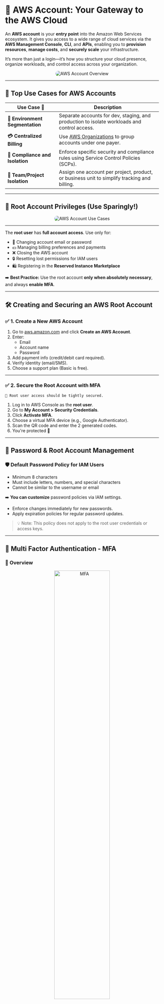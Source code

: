 # 🌟 **AWS Account: Your Gateway to the AWS Cloud**

An **AWS account** is your **entry point** into the Amazon Web Services ecosystem. It gives you access to a wide range of cloud services via the **AWS Management Console**, **CLI**, and **APIs**, enabling you to **provision resources**, **manage costs**, and **securely scale** your infrastructure.

It’s more than just a login—it’s how you structure your cloud presence, organize workloads, and control access across your organization.

<div align="center">
  <img src="images/aws-account.png" alt="AWS Account Overview" style="border-radius: 20px; max-width: 100%;" />
</div>

---

## 🎯 **Top Use Cases for AWS Accounts**

| Use Case 🧩                     | Description                                                                                       |
| ------------------------------- | ------------------------------------------------------------------------------------------------- |
| **🔧 Environment Segmentation** | Separate accounts for dev, staging, and production to isolate workloads and control access.       |
| **💳 Centralized Billing**      | Use [AWS Organizations](https://aws.amazon.com/organizations/) to group accounts under one payer. |
| **🔐 Compliance and Isolation** | Enforce specific security and compliance rules using Service Control Policies (SCPs).             |
| **👥 Team/Project Isolation**   | Assign one account per project, product, or business unit to simplify tracking and billing.       |

---

## 🔑 **Root Account Privileges (Use Sparingly!)**

<div align="center">
  <img src="images/aws-account-overview.png" alt="AWS Account Use Cases" style="border-radius: 20px; max-width: 100%;" />
</div>

---

The **root user** has **full account access**. Use only for:

- 🔁 Changing account email or password
- 💵 Managing billing preferences and payments
- ❌ Closing the AWS account
- 🔒 Resetting lost permissions for IAM users
- 🛍 Registering in the **Reserved Instance Marketplace**

➡️ **Best Practice:** Use the root account **only when absolutely necessary**, and always **enable MFA**.

---

## 🛠️ **Creating and Securing an AWS Root Account**

### ✅ **1. Create a New AWS Account**

1. Go to [aws.amazon.com](https://aws.amazon.com) and click **Create an AWS Account**.
2. Enter:
   - Email
   - Account name
   - Password
3. Add payment info (credit/debit card required).
4. Verify identity (email/SMS).
5. Choose a support plan (Basic is free).

---

### ✅ **2. Secure the Root Account with MFA**

```plaintext
🛑 Root user access should be tightly secured.
```

1. Log in to AWS Console as the **root user**.
2. Go to **My Account > Security Credentials**.
3. Click **Activate MFA**.
4. Choose a virtual MFA device (e.g., Google Authenticator).
5. Scan the QR code and enter the 2 generated codes.
6. You're protected 🎉

---

## 🔐 **Password & Root Account Management**

### 🛡️ **Default Password Policy for IAM Users**

- Minimum 8 characters
- Must include letters, numbers, and special characters
- Cannot be similar to the username or email

➡️ **You can customize** password policies via IAM settings.

- Enforce changes immediately for new passwords.
- Apply expiration policies for regular password updates.

> 💡 Note: This policy does not apply to the root user credentials or access keys.

---

## 🔌 **Multi Factor Authentication - MFA**

### 📌 **Overview**

<div align="center">
  <img src="images/mfa.png" alt="MFA" style="border-radius: 10px; width: 60%;" />
</div>

### 🔑 **Types of MFA Devices**

<div align="center">
  <img src="images/aws-account-mfa-virtual-devices.png" alt="aws-account-mfa-virtual-devices" style="border-radius: 10px; width: 60%;" />
</div>

<div align="center">
  <img src="images/aws-account-mfa-hardware-devices.png" alt="aws-account-mfa-hardware-devices" style="border-radius: 10px; width: 60%;" />
</div>

## 💰 **How to Create a Budget in AWS**

### 📊 Track & Control Your Cloud Spending

1. Go to **Billing Dashboard** → **Budgets** → **Create Budget**.
2. Choose type: **Cost**, **Usage**, **Reservation**.
3. Set:
   - Budget amount
   - Time period (monthly, quarterly, etc.)
   - Email alerts for threshold breaches
4. ✅ Done! AWS will now notify you when you're close to overspending.

---

## 🚦 **Account Management Best Practices**

| Area ⚙️                    | Best Practice ✅                                                                   |
| -------------------------- | ---------------------------------------------------------------------------------- |
| 🔐 **Root Account**        | Enable MFA. Never use it for daily tasks. Create IAM users instead.                |
| 🧱 **AWS Organizations**   | Use it to manage multi-account environments. Set **SCPs** to enforce security.     |
| 🧾 **Billing & Budgeting** | Enable **AWS Budgets** and tag resources for better cost visibility.               |
| 🔍 **Auditing**            | Enable **AWS CloudTrail** for logging. Use **AWS Config** for compliance tracking. |
| 🏷 **Tagging**              | Standardize tags for project, owner, env (e.g., `Project:Website`, `Env:Prod`).    |

---

## 📦 **Bonus: Organizing at Scale with AWS Organizations**

AWS Organizations lets you:

- 📁 Group accounts into **Organizational Units (OUs)**
- 🔒 Apply **Service Control Policies (SCPs)** at the OU or account level
- 💳 Share resources while using **centralized billing**
- 🛡️ Enforce governance without restricting flexibility for individual teams

---

## 🧠 **Final Thoughts**

Your **AWS account is the control center of your cloud journey**. Whether you're a solo developer or an enterprise architect managing thousands of resources, it's essential to:

- ✅ Set up proper governance
- ✅ Secure your credentials
- ✅ Monitor costs
- ✅ Automate account best practices

> “A well-structured AWS account is the backbone of a secure, scalable cloud strategy.”
